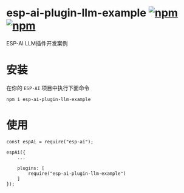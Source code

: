 # esp-ai-plugin-llm-example [![npm](https://img.shields.io/npm/v/esp-ai-plugin-llm-example.svg)](https://www.npmjs.com/package/esp-ai-plugin-llm-example) [![npm](https://img.shields.io/npm/dm/esp-ai-plugin-llm-example.svg?style=flat)](https://www.npmjs.com/package/esp-ai-plugin-llm-example)

ESP-AI LLM插件开发案例

# 安装
在你的 `ESP-AI` 项目中执行下面命令
```
npm i esp-ai-plugin-llm-example
```

# 使用 
```
const espAi = require("esp-ai"); 

espAi({
    ... 

    plugins: [ 
        require("esp-ai-plugin-llm-example")
    ]
});
```
 